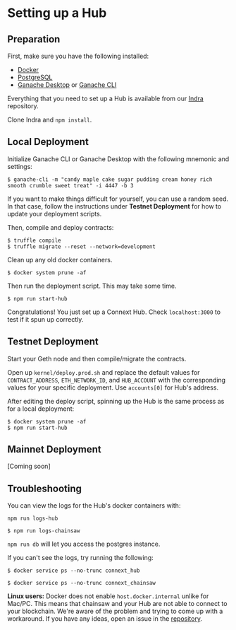 # Setting up a Hub

## **Preparation**

First, make sure you have the following installed:

* [Docker](https://docs.docker.com/docker-for-mac/install/)
* [PostgreSQL](https://www.postgresql.org/download/)
* [Ganache Desktop](https://truffleframework.com/ganache) or [Ganache CLI](https://github.com/trufflesuite/ganache-cli)

Everything that you need to set up a Hub is available from our [Indra](https://github.com/ConnextProject/Indra) repository.

Clone Indra and `npm install`.

## Local Deployment

Initialize Ganache CLI or Ganache Desktop with the following mnemonic and settings:

`$ ganache-cli -m "candy maple cake sugar pudding cream honey rich smooth crumble sweet treat" -i 4447 -b 3`

If you want to make things difficult for yourself, you can use a random seed. In that case, follow the instructions under **Testnet Deployment** for how to update your deployment scripts.

Then, compile and deploy contracts:

```text
$ truffle compile
$ truffle migrate --reset --network=development
```

Clean up any old docker containers.

```text
$ docker system prune -af
```

Then run the deployment script. This may take some time.

```text
$ npm run start-hub
```

Congratulations! You just set up a Connext Hub. Check `localhost:3000` to test if it spun up correctly.

## Testnet Deployment

Start your Geth node and then compile/migrate the contracts.

Open up `kernel/deploy.prod.sh` and replace the default values for `CONTRACT_ADDRESS`, `ETH_NETWORK_ID`, and `HUB_ACCOUNT` with the corresponding values for your specific deployment. Use `accounts[0]` for Hub's address.

After editing the deploy script, spinning up the Hub is the same process as for a local deployment: 

```text
$ docker system prune -af
$ npm run start-hub
```

## Mainnet Deployment

\[Coming soon\]

## Troubleshooting

You can view the logs for the Hub's docker containers with:

```text
npm run logs-hub 
```

```text
$ npm run logs-chainsaw
```

`npm run db` will let you access the postgres instance.

If you can't see the logs, try running the following:

```text
$ docker service ps --no-trunc connext_hub
```

```text
$ docker service ps --no-trunc connext_chainsaw
```

**Linux users:** Docker does not enable `host.docker.internal` unlike for Mac/PC. This means that chainsaw and your Hub are not able to connect to your blockchain. We're aware of the problem and trying to come up with a workaround. If you have any ideas, open an issue in the [repository](https://github.com/ConnextProject/indra).

